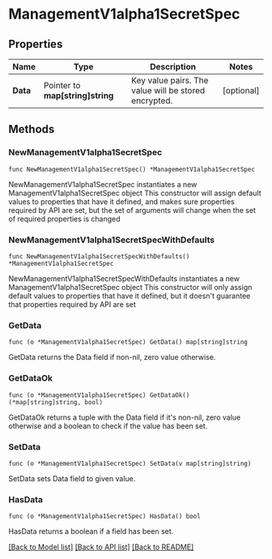 # ManagementV1alpha1SecretSpec

## Properties

Name | Type | Description | Notes
------------ | ------------- | ------------- | -------------
**Data** | Pointer to **map[string]string** | Key value pairs. The value will be stored encrypted. | [optional] 

## Methods

### NewManagementV1alpha1SecretSpec

`func NewManagementV1alpha1SecretSpec() *ManagementV1alpha1SecretSpec`

NewManagementV1alpha1SecretSpec instantiates a new ManagementV1alpha1SecretSpec object
This constructor will assign default values to properties that have it defined,
and makes sure properties required by API are set, but the set of arguments
will change when the set of required properties is changed

### NewManagementV1alpha1SecretSpecWithDefaults

`func NewManagementV1alpha1SecretSpecWithDefaults() *ManagementV1alpha1SecretSpec`

NewManagementV1alpha1SecretSpecWithDefaults instantiates a new ManagementV1alpha1SecretSpec object
This constructor will only assign default values to properties that have it defined,
but it doesn't guarantee that properties required by API are set

### GetData

`func (o *ManagementV1alpha1SecretSpec) GetData() map[string]string`

GetData returns the Data field if non-nil, zero value otherwise.

### GetDataOk

`func (o *ManagementV1alpha1SecretSpec) GetDataOk() (*map[string]string, bool)`

GetDataOk returns a tuple with the Data field if it's non-nil, zero value otherwise
and a boolean to check if the value has been set.

### SetData

`func (o *ManagementV1alpha1SecretSpec) SetData(v map[string]string)`

SetData sets Data field to given value.

### HasData

`func (o *ManagementV1alpha1SecretSpec) HasData() bool`

HasData returns a boolean if a field has been set.


[[Back to Model list]](../README.md#documentation-for-models) [[Back to API list]](../README.md#documentation-for-api-endpoints) [[Back to README]](../README.md)


